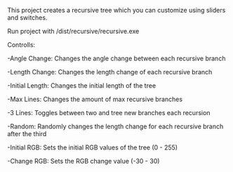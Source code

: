This project creates a recursive tree which you can customize using sliders and switches.



Run project with /dist/recursive/recursive.exe



Controlls:

-Angle Change: Changes the angle change between each recursive branch

-Length Change: Changes the length change of each recursive branch

-Initial Length: Changes the initial length of the tree

-Max Lines: Changes the amount of max recursive branches

-3 Lines: Toggles between two and tree new branches each recursion

-Random: Randomly changes the length change for each recursive branch after the third

-Initial RGB: Sets the initial RGB values of the tree (0 - 255)

-Change RGB: Sets the RGB change value (-30 - 30)
